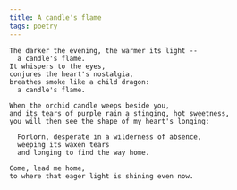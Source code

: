 ```yaml
---
title: A candle's flame
tags: poetry
---
```


    The darker the evening, the warmer its light --
      a candle's flame.
    It whispers to the eyes,
    conjures the heart's nostalgia,
    breathes smoke like a child dragon:
      a candle's flame.

    When the orchid candle weeps beside you,
    and its tears of purple rain a stinging, hot sweetness,
    you will then see the shape of my heart's longing:

      Forlorn, desperate in a wilderness of absence,
      weeping its waxen tears
      and longing to find the way home.

    Come, lead me home,
    to where that eager light is shining even now.


